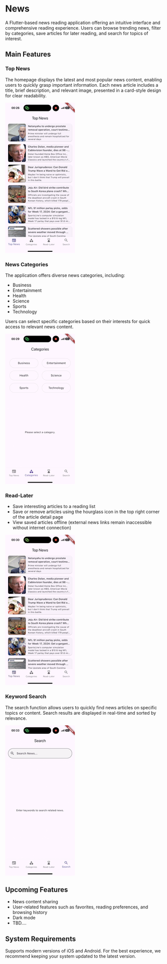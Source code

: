 # News

A Flutter-based news reading application offering an intuitive interface and comprehensive reading experience. Users can browse trending news, filter by categories, save articles for later reading, and search for topics of interest.

## Main Features

### Top News

The homepage displays the latest and most popular news content, enabling users to quickly grasp important information. Each news article includes a title, brief description, and relevant image, presented in a card-style design for clear readability.

![Top News](demo/top_news.gif)

### News Categories

The application offers diverse news categories, including:

- Business
- Entertainment
- Health
- Science
- Sports
- Technology

Users can select specific categories based on their interests for quick access to relevant news content.

![Categories](demo/categories.gif)

### Read-Later

- Save interesting articles to a reading list
- Save or remove articles using the hourglass icon in the top right corner of the article detail page
- View saved articles offline (external news links remain inaccessible without internet connection)

![Read-Later](demo/read_later.gif)

### Keyword Search

The search function allows users to quickly find news articles on specific topics or content. Search results are displayed in real-time and sorted by relevance.

![Search](demo/search.gif)

## Upcoming Features

- News content sharing
- User-related features such as favorites, reading preferences, and browsing history
- Dark mode
- TBD....

## System Requirements

Supports modern versions of iOS and Android. For the best experience, we recommend keeping your system updated to the latest version.
